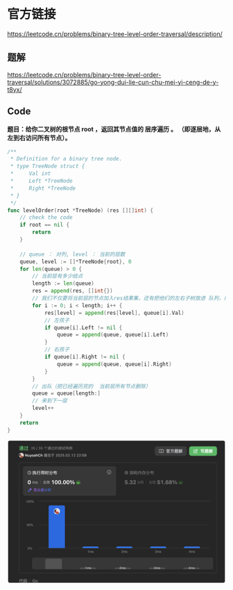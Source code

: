 # 官方链接

https://leetcode.cn/problems/binary-tree-level-order-traversal/description/

## 题解

https://leetcode.cn/problems/binary-tree-level-order-traversal/solutions/3072885/go-yong-dui-lie-cun-chu-mei-yi-ceng-de-y-t8yx/

## Code

**题目：给你二叉树的根节点 root ，返回其节点值的 层序遍历 。 （即逐层地，从左到右访问所有节点）。**

```go
/**
 * Definition for a binary tree node.
 * type TreeNode struct {
 *     Val int
 *     Left *TreeNode
 *     Right *TreeNode
 * }
 */
func levelOrder(root *TreeNode) (res [][]int) {
	// check the code
	if root == nil {
		return
	}

	// queue ： 对列, level ： 当前的层数
	queue, level := []*TreeNode{root}, 0
	for len(queue) > 0 {
		// 当前层有多少结点
		length := len(queue)
		res = append(res, []int{})
		// 我们不仅要将当前层的节点加入res结果集，还有把他们的左右子树放进 队列，用于下一层遍历
        for i := 0; i < length; i++ {
            res[level] = append(res[level], queue[i].Val)
            // 左孩子
            if queue[i].Left != nil {
                queue = append(queue, queue[i].Left)
            }
            // 右孩子
            if queue[i].Right != nil {
                queue = append(queue, queue[i].Right)
            }
        }
        // 出队（把已经遍历完的  当前层所有节点删除）
        queue = queue[length:]
        // 来到下一层
        level++
	}
    return 
}
```

![image-20250212221000869](../../../pic/image-20250212221000869.png)

